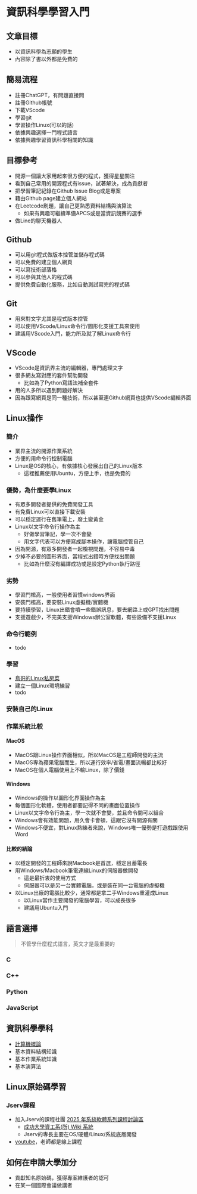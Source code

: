 # 資訊科學學習入門

## 文章目標
* 以資訊科學為志願的學生
* 內容除了書以外都是免費的

## 簡易流程
* 註冊ChatGPT，有問題直接問
* 註冊Github帳號
* 下載VScode
* 學習git
* 學習操作Linux(可以的話)
* 依據興趣選擇一門程式語言
* 依據興趣學習資訊科學相關的知識

## 目標參考
* 開源一個讓大家用起來很方便的程式，獲得星星關注
* 看到自己常用的開源程式有issue，試著解決，成為貢獻者
* 把學習筆記紀錄在Github Issue Blog或是專案
* 藉由Github page建立個人網站
* 在Leetcode刷題，讓自己更熟悉資料結構與演算法
    * 如果有興趣可繼續準備APCS或是當資訊競賽的選手
* 做Line的聊天機器人

## Github
* 可以用git程式做版本控管並儲存程式碼
* 可以免費的建立個人網頁
* 可以寫技術部落格
* 可以參與其他人的程式碼
* 提供免費自動化服務，比如自動測試寫完的程式碼

## Git
* 用來對文字尤其是程式版本控管
* 可以使用VScode/Linux命令行/圖形化支援工具來使用
* 建議用VScode入門，能力所及就了解Linux命令行

## VScode
* VScode是資訊界主流的編輯器，專門處理文字
* 很多網友寫對應的套件幫助開發
    * 比如為了Python寫語法補全套件
* 用的人多所以遇到問題好解決
* 因為跟寫網頁是同一種技術，所以甚至連Github網頁也提供VScode編輯界面

## Linux操作
### 簡介
* 業界主流的開源作業系統
* 方便的用命令行控制電腦
* Linux是OS的核心，有依據核心發展出自己的Linux版本
    * 這裡推薦使用Ubuntu，方便上手，也是免費的

### 優勢，為什麼要學Linux
* 有眾多開發者提供的免費開發工具
* 有免費Linux可以直接下載安裝
* 可以穩定運行在舊筆電上，廢土變黃金
* Linux以文字命令行操作為主
    * 好做學習筆記，學一次不會變
    * 用文字代表可以方便寫成腳本操作，讓電腦控管自己
* 因為開源，有眾多開發者一起檢視問題，不容易中毒
* 少掉不必要的圖形界面，當程式出錯時方便找出問題
    * 比如為什麼沒有編譯成功或是設定Python執行路徑

### 劣勢
* 學習門檻高，一般使用者習慣windows界面
* 安裝門檻高，要安裝Linux虛擬機/實體機
* 要持續學習，Linux出錯會噴一些錯誤訊息，要去網路上或GPT找出問題
* 支援遊戲少，不完美支援Windows辦公室軟體，有些設備不支援Linux

### 命令行範例
* todo
### 學習
*  [鳥哥的Linux私房菜](https://linux.vbird.org/)
*  建立一個Linux環境練習
*  todo

### 安裝自己的Linux
### 作業系統比較
#### MacOS
* MacOS跟Linux操作界面相似，所以MacOS是工程師開發的主流
* MacOS專為蘋果電腦而生，所以運行效率/省電/畫面流暢都比較好
* MacOS在個人電腦使用上不輸Linux，除了價錢

#### Windows
* Windows的操作以圖形化界面操作為主
* 每個圖形化軟體，使用者都要記得不同的畫面位置操作
* Linux以文字命令行為主，學一次就不會變，並且命令間可以組合
* Windows會有效能問題，用久會卡會頓，這跟它沒有開源有關
* Windows不便宜，對Linux熟練者來說，Windows唯一優勢是打遊戲跟使用Word

#### 比較的結論
* 以穩定開發的工程師來說Macbook是首選，穩定且蓄電長
* 用Windows/Macbook筆電連線Linux的伺服器做開發
    * 這是最折衷的使用方式
    * 伺服器可以是另一台實體電腦，或是裝在同一台電腦的虛擬機
* 以Linux出廠的電腦比較少，通常都是拿二手Windows重灌成Linux
    * 以Linux當作主要開發的電腦學習，可以成長很多
    * 建議用Ubuntu入門



## 語言選擇
> 不管學什麼程式語言，英文才是最重要的

### C
### C++
### Python
### JavaScript


## 資訊科學學科
 *  [計算機概論](https://www.youtube.com/watch?v=EDYjPpn1OmE&list=PLil-R4o6jmGiDc1CC8PyBbasl8kR9r8Wr)
 * 基本資料結構知識
 * 基本作業系統知識
 * 基本演算法


## Linux原始碼學習
 
### Jserv課程
* 加入Jserv的課程社團 [2025 年系統軟體系列課程討論區](https://www.facebook.com/groups/system.software2025/)
  * [成功大學資工系(所) Wiki 系統](https://wiki.csie.ncku.edu.tw/Homepage)
  * Jserv的專長主要在OS/硬體/Linux/系統底層開發
* [youtube](https://www.youtube.com/@sysprog/videos)，老師都是線上課程


## 如何在申請大學加分
* 貢獻知名原始碼，獲得專案維護者的認可
* 在某一個國際會議做講者